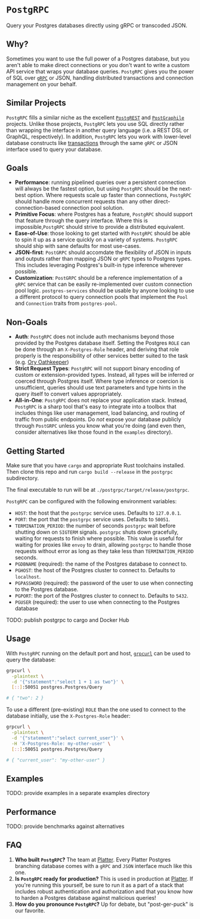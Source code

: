 # `PostgRPC`

Query your Postgres databases directly using gRPC or transcoded JSON.

## Why?

Sometimes you want to use the full power of a Postgres database, but you aren't able to make direct connections or you don't want to write a custom API service that wraps your database queries. `PostgRPC` gives you the power of SQL over [`gRPC`](https://grpc.io/) or JSON, handling distributed transactions and connection management on your behalf.

## Similar Projects

`PostgRPC` fills a similar niche as the excellent [`PostgREST`](https://postgrest.org/en/v8.0/) and [`PostGraphile`](https://www.graphile.org/postgraphile/) projects. Unlike those projects, `PostgRPC` lets you use SQL directly rather than wrapping the interface in another query language (i.e. a REST DSL or GraphQL, respectively). In addition, `PostgRPC` lets you work with lower-level database constructs like [transactions](https://www.postgresql.org/docs/current/tutorial-transactions.html) through the same `gRPC` or JSON interface used to query your database.

## Goals

- **Performance**: running pipelined queries over a persistent connection will always be the fastest option, but using `PostgRPC` should be the next-best option. Where requests scale up faster than connections, `PostgRPC` should handle more concurrent requests than any other direct-connection-based connection pool solution.
- **Primitive Focus**: where Postgres has a feature, `PostgRPC` should support that feature through the query interface. Where this is impossible,`PostgRPC` should strive to provide a distributed equivalent.
- **Ease-of-Use**: those looking to get started with `PostgRPC` should be able to spin it up as a service quickly on a variety of systems. `PostgRPC` should ship with sane defaults for most use-cases.
- **JSON-first**: `PostGRPC` should accomdate the flexibility of JSON in inputs and outputs rather than mapping JSON or `gRPC` types to Postgres types. This includes leveraging Postgres's built-in type inference wherever possible.
- **Customization**: `PostGRPC` should be a reference implementation of a `gRPC` service that can be easily re-implemented over custom connection pool logic. `postgres-services` should be usable by anyone looking to use a different protocol to query connection pools that implement the `Pool` and `Connection` traits from `postgres-pool`.

## Non-Goals

- **Auth**: `PostgRPC` does not include auth mechanisms beyond those provided by the Postgres database itself. Setting the Postgres `ROLE` can be done through an `X-Postgres-Role` header, and deriving that role properly is the responsibility of other services better suited to the task (e.g. [Ory Oathkeeper](https://www.ory.sh/oathkeeper/docs/next/))
- **Strict Request Types**: `PostgRPC` will not support binary encoding of custom or extension-provided types. Instead, all types will be inferred or coerced through Postgres itself. Where type inference or coercion is unsufficient, queries should use text parameters and type hints in the query itself to convert values appropriately.
- **All-in-One**: `PostgRPC` does not replace your application stack. Instead, `PostgRPC` is a sharp tool that's easy to integrate into a toolbox that includes things like user management, load balancing, and routing of traffic from public endpoints. Do _not_ expose your database publicly through `PostGRPC` unless you know what you're doing (and even then, consider alternatives like those found in the `examples` directory).

## Getting Started

Make sure that you have `cargo` and appropriate Rust toolchains installed. Then clone this repo and run `cargo build --release` in the `postgrpc` subdirectory.

The final executable to run will be at `./postgrpc/target/release/postgrpc`.

`PostgRPC` can be configured with the following environment variables:

- `HOST`: the host that the `postgrpc` service uses. Defaults to `127.0.0.1`.
- `PORT`: the port that the `postgrpc` service uses. Defaults to `50051`. 
- `TERMINATION_PERIOD`: the number of seconds `postgrpc` wait before shutting down on `SIGTERM` signals. `postgrpc` shuts down gracefully, waiting for requests to finish where possible. This value is useful for waiting for proxies like `envoy` to drain, allowing `postgrpc` to handle those requests without error as long as they take less than `TERMINATION_PERIOD` seconds.
- `PGDBNAME` (required): the name of the Postgres database to connect to.
- `PGHOST`: the host of the Postgres cluster to connect to. Defaults to `localhost`.
- `PGPASSWORD` (required): the password of the user to use when connecting to the Postgres database.
- `PGPORT`: the port of the Postgres cluster to connect to. Defaults to `5432`.
- `PGUSER` (required): the user to use when connecting to the Postgres database

TODO: publish postgrpc to cargo and Docker Hub

## Usage

With `PostgRPC` running on the default port and host, [`grpcurl`](https://github.com/fullstorydev/grpcurl) can be used to query the database:

```bash
grpcurl \
  -plaintext \
  -d '{"statement":"select 1 + 1 as two"}' \
  [::]:50051 postgres.Postgres/Query

# { "two": 2 }
```

To use a different (pre-existing) `ROLE` than the one used to connect to the database initially, use the `X-Postgres-Role` header:

```bash
grpcurl \
  -plaintext \
  -d '{"statement":"select current_user"}' \
  -H 'X-Postgres-Role: my-other-user' \
  [::]:50051 postgres.Postgres/Query

# { "current_user": "my-other-user" }
```

## Examples

TODO: provide examples in a separate examples directory

## Performance

TODO: provide benchmarks against alternatives

## FAQ

1. **Who built `PostgRPC`?** The team at [Platter](https://platter.dev). Every Platter Postgres branching database comes with a `gRPC` and `JSON` interface much like this one.
2. **Is `PostgRPC` ready for production?** This is used in production at [Platter](https://platter.dev). If you're running this yourself, be sure to run it as a part of a stack that includes robust authentication and authorization and that you know how to harden a Postgres database against malicious queries!
3. **How do you pronounce `PostgRPC`?** Up for debate, but "post-ger-puck" is our favorite.
